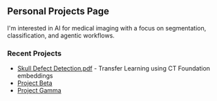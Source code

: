 ## Personal Projects Page

I'm interested in AI for medical imaging with a focus on segmentation, classification, and agentic workflows.

### Recent Projects

- [Skull Defect Detection.pdf](projects/skull-defect-detection/assets/images/Skull%20Defect%20Detection%20Using%20CT%20Foundation%20Embeddings.pdf) - Transfer Learning using CT Foundation embeddings
- [Project Beta](/projects/project-beta.md) 
- [Project Gamma](/projects/project-gamma.md)
